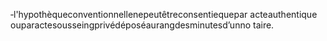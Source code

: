 ‐l'hypothèqueconventionnellenepeutêtreconsentiequepar acteauthentique ouparactesousseingprivédéposéaurangdesminutesd’unno taire.